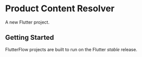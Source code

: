 # Product Content Resolver

A new Flutter project.

## Getting Started

FlutterFlow projects are built to run on the Flutter _stable_ release.

